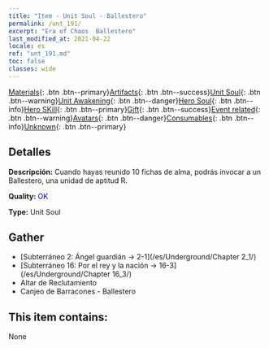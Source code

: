 ```yaml
---
title: "Item - Unit Soul - Ballestero"
permalink: /unt_191/
excerpt: "Era of Chaos  Ballestero"
last_modified_at: 2021-04-22
locale: es
ref: "unt_191.md"
toc: false
classes: wide
---
```

 [Materials](/ItemsES/){: .btn .btn--primary}[Artifacts](/ItemsES/Artifacts/){: .btn .btn--success}[Unit Soul](/ItemsES/UnitSoul/){: .btn .btn--warning}[Unit Awakening](/ItemsES/UnitAwakening/){: .btn .btn--danger}[Hero Soul](/ItemsES/HeroSoul/){: .btn .btn--info}[Hero SKill](/ItemsES/HeroSkill/){: .btn .btn--primary}[Gift](/ItemsES/Gift/){: .btn .btn--success}[Event related](/ItemsES/Events/){: .btn .btn--warning}[Avatars](/ItemsES/Avatars/){: .btn .btn--danger}[Consumables](/ItemsES/Consumables/){: .btn .btn--info}[Unknown](/ItemsES/Unknown/){: .btn .btn--primary}

## Detalles
 **Descripción:** Cuando hayas reunido 10 fichas de alma, podrás invocar a un Ballestero, una unidad de aptitud R.

 **Quality:** <span style="color: #0000CD">OK</span>

 **Type:** Unit Soul

## Gather

*    [Subterráneo 2: Ángel guardián -> 2-1](/es/Underground/Chapter 2_1/) 
*    [Subterráneo 16: Por el rey y la nación -> 16-3](/es/Underground/Chapter 16_3/) 
*    Altar de Reclutamiento 
*    Canjeo de Barracones - Ballestero 

## This item contains:

  None

